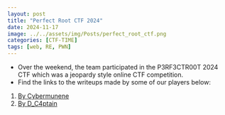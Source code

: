 ```yaml
---
layout: post
title: "Perfect Root CTF 2024"
date: 2024-11-17
image: ../../assets/img/Posts/perfect_root_ctf.png
categories: [CTF-TIME]
tags: [web, RE, PWN]
---
```

- Over the weekend, the team participated in the  P3RF3CTR00T 2024 CTF which was a jeopardy style online CTF competition.
- Find the links to the writeups made by some of our players below:


1. [By Cybermunene](https://cybermunene.com/ctf-writeups/perfectroot-ctf/perfectroot/)  
2. [By D_C4ptain](https://d-c4ptain.github.io/posts/P3rf3ctr00t-CTF-2024/)